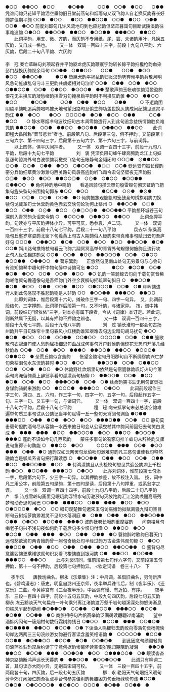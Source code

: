 <!-- { "loadSidebar": true } -->
●○○　●●○○　●○○　　　●○●●　　　○○●　○○●　●○○　　○●●
凭谁问韵只花知平韵泪空垂韵旧日堂前燕句和烟雨句又双飞韵人自老换仄韵春长好韵梦佳期平韵
○○●　●○○　　●○○　●●○○●　○○●　●○○　○●●　　　○○●　●○○
前度刘郎句几许风流地句到也应悲韵但茫茫暮霭句目断武陵溪韵往事难追韵
○●○○　●●○○●　●●○○　●○○●●　●●●○○　●●○○
   　　此词平韵，用支、微、齐韵，而仄韵不专用纸、尾、寘、未诸韵用叶，凡换五仄韵，又自成一格也。 
　　又一体　双调一百四十三字，前段十九句八平韵、六仄韵，后段二十句八平韵、六仄韵
　　　　　　　　　　　　　　　　　　　　　　　　　　　　　　　　　　　　　　李　冠
秦亡草昧句刘项起吞并平韵驱龙虎仄韵鞭寰宇韵斩长鲸平韵扫欃枪韵血染彭门战换仄韵视余耳句
○○●●　○●●○○　　○○●　　○○●　●○○　　●○○　●●○○●　　　●○●
皆鹰犬韵平祸乱韵归炎汉韵势奔倾平韵兵散月明风急句旌旗乱句刁斗三更韵共虞姬相对句泣听
○○●　○●●　○○●　●○○　　○●●○○●　○○●　○●○○　●○○○●　●●
楚歌声韵玉帐魂惊韵泪盈盈韵　　恨花无主换仄韵凝愁绪韵挥雪刃句掩泉扃平韵时不利换仄韵骓
●○○　●●○○　●○○　　　●○○●　　　○○●　○●●　●○○　　○●●　　　○
不逝韵困阴陵平韵叱追兵韵喑呜摧天地句望归路句忍偷生韵功盖世换仄韵成闲纪韵见遗灵平韵江
●●　●○○　　●○○　○○○○●　●○●　●○○　○●●　　　○○●　●○○　　○
静水寒烟冷句波纹细句古木凋零韵遣行人到此句追念益伤情韵胜负难凭韵
●●○○●　○○●　●●○○　●○○●●　○●●○○　●●○○
   　　此词即程大昌所称“音节悲壮”者也。前段第八句、后段第三句，俱不押韵；又前段第十三句六字、第十四句三字，后段第十五句六字、第十六句三字，与前词异。
　　以上四体，俱平仄间押者。 
　　又一体　双调一百四十三字，前段十九句八平韵，后段十九句七平韵　　　　　刘　褒
凭深负阻句蜂午肆奔腾韵龙江上句妖氛涨句鲸海外句白波惊韵羽檄交飞急句玉帐静句金韬闭句
○○◎●　⊙●●○○　⊙⊙●　○⊙●　○●●　●○○　○●○○●　●◎◎　○○●
恹远驭句振长缨韵密分兵韵细草黄沙渺渺句西关路句风袅高旌韵听飞霜令肃句坚壁夜无声韵鼓
○◎●　●○○　●○○　●●○○◎●　○⊙●　○●○○　●○○●●　⊙●●○○　●
角何神韵地中鸣韵　　看追风骑句攒云槊句殷雷毂句彻天钲韵飞箭集句旌头坠句长围掩句郭东
●○○　●○○　　　●○○●　○⊙●　●⊙●　●○○　○◎●　○⊙●　○○●　●○
倾韵振旅观旋凯句笳鼓竞句绣旗明韵刀换犊句戈藏革句士休营韵黄色赤云交映句论功何止蔡州
○　●●○○●　⊙◎●　●○○　○●●　○⊙●　●○○　⊙●◎○⊙●　●○○●●○
平韵想环城苍玉句深刻入青冥韵永诏来今韵
○　●○○⊙●　⊙●●○○　●●○○
   　　此词全押平韵，句读亦与平仄韵押体小异。可平可仄，悉参袁、卢二词。 
　　又一体　双调一百四十三字，前段十八句七平韵，后段二十一句八平韵　　　　袁去华
柴桑高隐句丘壑岁寒姿韵北窗下句羲黄上句古人期韵俗人疑韵束带真难事句赋归去句吾庐好句
○○○●　○●●○○　●○●　○○●　●○○　●○○　●●○○●　●○●　○○●
斜川路句携筇杖句看云飞韵六翮冥冥高举句青霄外句矰缴何施韵且流行坎止句人世任相违韵采
○○●　○○●　●○○　●●○○○●　○○●　○●○○　●○○●●　○●●○○　●
菊东篱韵　　正悠然句见南山处句无穷景句与心会句有谁知韵琴中趣句杯中物句醉中诗韵可忘
●○○　　　●○○　●○○●　○○●　●○●　●○○　○○●　○○●　●○○　●○
饥韵一笑骑鲸去句向千载句赏音稀韵嗟倦翼句瞻遗像句是吾师韵门外空余衰柳句摇疏翠句斜日
○　●●○○●　●○●　●○○　○●●　○○●　●○○　○●○○○●　○○●　○●
晖晖韵遣行人到此句感叹不胜悲韵物是人非韵
○○　●○○●●　●●●○○　●●○○
   　　此即刘词体，惟后段第十六句，摊破作三字一句、四字一句异。　又，此调前段结句，三字押韵，此词移作后段第一句，又不叶韵，与诸家异。　按，谱中韩词，前段结句“恨依依”三字，刻本亦有属下段者，今从《词律》本订定。若此词，则断然属下无疑，以其有押韵不押韵之辨也。 
　　又一体　双调一百四十三字，前段十九句七平韵，后段十九句八平韵　　　　　刘　过
镇长淮句一都会句古扬州韵升平日句珠帘十里句春风小红楼韵谁知艰难去句边尘暗句胡马扰句
●○○　●○●　●○○　○○●　○○●●　○○●○○　○○○○●　○○●　○●●
笙歌散句衣冠渡句使人愁韵屈指细思句血战成何事句万户封侯韵但琼花无恙句开落几经秋韵故
○○●　○○●　●○○　●●●○　●●○○●　●●○○　●○○○●　○●●○○　●
垒荒丘韵似含羞韵　　怅望金陵宅句丹阳郡句山不断绸缪韵兴亡梦句荣枯泪句水东流韵甚时
●○○　●○○　　　●●○○●　○○●　○●●○○　○○●　○○●　●○○　●○
休韵野灶炊烟里句依然是句宿貔貅韵叹灯火句今萧索句尚淹留韵莫上醉翁亭看句濛濛雨句杨柳
○　●●○○●　○○●　●○○　●○●　○○●　●○○　●●●○○●　○○●　○●
丝柔韵笑书生无用句富贵拙身谋韵骑鹤来游韵
○○　●○○○●　●●●○○　○●○○
   　　此词前段起作三字三句，第四、五、六句，作三字一句、四字一句、五字一句，后段起作五字一句、三字一句、又五字一句，与诸词异。 
　　又一体　双调一百四十一字，前段十八句六平韵，后段十八句七平韵　　　　　程　珌
向来抵掌句未必总谈空韵难遍举句质三事句试从公韵记当年句赋得一丘一壑句天鸢阔句渊鱼
●○●●　●●●○○　○●●　●○●　●○○　●○○　●●●○●●　○○●　○○
静句莫击磬句但酌酒句尽从容韵一水西来他日句会从公读曳杖其中韵问前回归去句笑白发成
●　●●●　●●●　●○○　●●○○○●　●○○　●●○○　●○○○●　●●●○
蓬韵不识如今句几西风韵　　蒙庄多事句论虱豕句推羊蚁句未辞终韵又骤说句鱼得计句孰能
○　●●○○　●○○　　　○○○●　●●●　○○●　●○○　●●●　○●●　●○
通韵叹如云网罟句龙伯啖句渺难穷韵凡三惑句谁使我句释然融韵岂是瓠瓜系者句把行藏读悉
○　●○○●●　○●●　●○○　○○●　○●●　●○○　●●○○●●　●○○　●
付鸿濛韵且从头检校句想见共迎公韵湖上千松韵
●○○　●○○●●　●●●○○　○●○○
   　　此亦刘词体，惟前段第七句添一字，后段第六句下，少三字一句异。以其押韵参差，故不校注入谱。　按，词中凡三用公字，前段第五句是韵，第十四句是读，后段第十八句押重，或系翁字之误。 
　　又一体　双调一百四十四字，前段十九句八平韵，后段二十句八平韵　　　　　卢　挚
诗成雪岭句画里见岷峨韵浮锦水句历滟滪句灭坡陀韵汇江沱韵唤醒高唐残梦句动奇思句闻巴
○○●●　●●●○○　○●●　●●●　●○○　●○○　○●○○○●　●○○　○○
唱句观楚舞句邀宋玉句访巫娥韵拟赋离骚九辩句空目断句云树烟萝韵渺湘灵不见句木落洞庭
●　○●●　○●●　●○○　●●○○●●　○●●　○●○○　●○○●●　●●●○
波韵抚卷长哦韵重摩娑韵　　问南楼月句痴老子句兴不浅句夜如何韵千载后句多少恨句付渔
○　●●○○　●○○　　　●○○●　○●●　●●●　●○○　○●●　○●●　●○
蓑韵醉时歌韵日暮天门远句愁欲滴句两青蛾韵曾一舸句奇绝处句半经过韵万古金焦伟观句鲸
○　●○○　●●○○●　○●●　●○○　○●●　○●●　●○○　●●○○●●　○
鳌背句尽意婆娑韵更乘槎欲就句织女看飞梭韵直到银河韵
○●　●●○○　●○○●●　●●●○○　●●○○
   　　此与刘褒词同，惟前段第七句作六字句，又前段第五句押韵，第十一句不押韵，后段第七句押韵异。
<钦定词谱　卷三十八>　下



　
夜半乐　　唐教坊曲名。柳永《乐章集》注：中吕调。盖借旧曲名，另倚新声也。《碧鸡漫志》：唐史，明皇自潞州还京师，夜半举兵诛韦后，制《夜半乐》、《还京乐》二曲。今黄钟宫有《三台夜半乐》，中吕调有慢、有近拍、有序。
　　夜半乐　三段一百四十四字，前段十五句五仄韵，中段九句四仄韵，后段七句五仄韵　柳永
冻云黯淡天气句扁舟一叶句乘兴离江渚韵渡万壑千岩句越溪深处韵怒涛渐息句樵风乍起韵更闻
●○●●○●　○○●●　○●○○●　●●●○○　●○○●　●○●●　○○●●　●○
商旅相呼句片帆高举韵泛画鷁读翩翩过南浦韵　　望中酒旆闪闪句一簇烟村句数行霜树韵残日
○●○○　●○○●　●●●　○○●○●　　　●○●●●●　●●○○　●○○●　○●
下读渔人鸣榔归去韵败荷零落句衰杨掩映句岸边两两三三句浣纱游女韵避行客读含羞笑相语韵
●　○○○○○●　●○○●　○○●●　●○●●○○　●○○●　●○●　○○●○●
　　到此因念句绣阁轻抛句浪萍难驻韵叹后约读丁宁竟何据韵惨离怀读空恨岁晚归期阻韵凝泪
　　●●○●　●●○○　●○○●　●●●　○○●○●　●○○　○●●●○○●　○●
眼读杳杳神京路韵断鸿声远长天暮韵
●　●●○○●　●○○●○○●
   　　此调只有柳词二首，其句读亦大同小异，无别首宋词可校。 
　　又一体　三段一百四十五字，前两段各十句，四仄韵，后一段七句五仄韵　　　　柳　永
艳阳天气句烟细风暖句芳草郊汀闲凝伫韵渐妆点亭台句参差佳树韵舞腰困力句垂杨绿映句浅
●○○●　○●○●　○●○○○○●　●○●○○　○○○●　●○●●　○○●●　●

